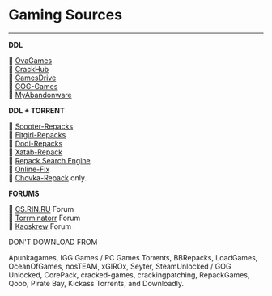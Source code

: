 # Gaming Sources

***

**DDL**

🔸 [OvaGames](https://ovagames.com/)\
🔸 [CrackHub](https://scene.crackhub.site/)\
🔸 [GamesDrive](https://gamesdrive.net)\
🔸 [GOG-Games](https://gog-games.com/)\
🔸 [MyAbandonware](https://myabandonware.com/)

**DDL + TORRENT**

🔸 [Scooter-Repacks](https://scooter-repacks.site)\
🔸 [Fitgirl-Repacks](https://fitgirl-repacks.site/)\
🔸 [Dodi-Repacks](https://dodi-repacks.site/)\
🔸 [Xatab-Repack](https://xatab-repack.com/)\
🔸 [Repack Search Engine](https://cse.google.com/cse?cx=006516753008110874046:pobnsujblyx)\
🔸 [Online-Fix](https://online-fix.me/)\
🔸 [Chovka-Repack](https://repack.info/search/chovka)  only.

**FORUMS**

🔸 [CS.RIN.RU](https://cs.rin.ru/forum) Forum\
🔸 [Torrminatorr](https://forum.torrminatorr.com/) Forum\
🔸 [Kaoskrew](https://kaoskrew.org/) Forum

DON'T DOWNLOAD FROM

Apunkagames, IGG Games / PC Games Torrents, BBRepacks, LoadGames, OceanOfGames, nosTEAM, xGIROx, Seyter, SteamUnlocked / GOG Unlocked, CorePack, cracked-games, crackingpatching, RepackGames, Qoob, Pirate Bay, Kickass Torrents, and Downloadly.

